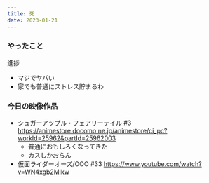 ```yaml
---
title: 死
date: 2023-01-21
---
```


### やったこと
進捗
+ マジでヤバい
+ 家でも普通にストレス貯まるわ

### 今日の映像作品
+ シュガーアップル・フェアリーテイル #3 <https://animestore.docomo.ne.jp/animestore/ci_pc?workId=25962&partId=25962003>
  + 普通におもしろくなってきた
  + カスしかおらん
+ 仮面ライダーオーズ/OOO #33 <https://www.youtube.com/watch?v=WN4xgb2MIkw>
